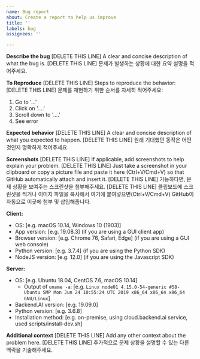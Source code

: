 ```yaml
---
name: Bug report
about: Create a report to help us improve
title: ''
labels: bug
assignees: ''

---
```


**Describe the bug**
[DELETE THIS LINE] A clear and concise description of what the bug is.
[DELETE THIS LINE] 문제가 발생하는 상황에 대한 요약 설명을 적어주세요.

**To Reproduce**
[DELETE THIS LINE] Steps to reproduce the behavior:
[DELETE THIS LINE] 문제를 재현하기 위한 순서를 자세히 적어주세요:
1. Go to '...'
2. Click on '....'
3. Scroll down to '....'
4. See error

**Expected behavior**
[DELETE THIS LINE] A clear and concise description of what you expected to happen.
[DELETE THIS LINE] 원래 기대했던 동작은 어떤 것인지 명확하게 적어주세요.

**Screenshots**
[DELETE THIS LINE] If applicable, add screenshots to help explain your problem.
[DELETE THIS LINE] Just take a screenshot in your clipboard or copy a picture file and paste it here (Ctrl+V/Cmd+V) so that GitHub automatically attach and insert it.
[DELETE THIS LINE] 가능하다면, 문제 상황을 보여주는 스크린샷을 첨부해주세요.
[DELETE THIS LINE] 클립보드에 스크린샷을 찍거나 이미지 파일을 복사해서 여기에 붙여넣으면(Ctrl+V/Cmd+V) GitHub이 자동으로 이곳에 첨부 및 삽입해줍니다.

**Client:**
 - OS: [e.g. macOS 10.14, Windows 10 (1903)]
 - App version: [e.g. 19.08.3] (if you are using a GUI client app)
 - Browser version: [e.g. Chrome 76, Safari, Edge] (if you are using a GUI web console)
 - Python version: [e.g. 3.7.4] (if you are using the Python SDK)
 - NodeJS version: [e.g. 12.0] (if you are using the Javascript SDK)

**Server:**
 - OS: [e.g. Ubuntu 18.04, CentOS 7.6, macOS 10.14]
   - Output of `uname -a`: [e.g. `Linux node01 4.15.0-54-generic #58-Ubuntu SMP Mon Jun 24 10:55:24 UTC 2019 x86_64 x86_64 x86_64 GNU/Linux`]
 - Backend.AI version: [e.g. 19.09.0]
 - Python version: [e.g. 3.6.8]
 - Installation method: [e.g. on-premise, using cloud.backend.ai service, used scripts/install-dev.sh]

**Additional context**
[DELETE THIS LINE] Add any other context about the problem here.
[DELETE THIS LINE] 추가적으로 문제 상황을 설명할 수 있는 다른 맥락을 기술해주세요.
